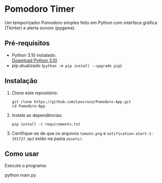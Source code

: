 # Pomodoro Timer

Um temporizador Pomodoro simples feito em Python com interface gráfica (Tkinter) e alerta sonoro (pygame).

## Pré-requisitos

- Python 3.10 instalado.  
  [Download Python 3.10](https://www.python.org/downloads/release/python-3100/)
- pip atualizado (`python -m pip install --upgrade pip`)

## Instalação

1. Clone este repositório:
    ```
    git clone https://github.com/Leocroce/Pomodoro-App.git
    cd Pomodoro-App
    ```

2. Instale as dependências:
    ```
    pip install -r requirements.txt
    ```

3. Certifique-se de que os arquivos `tomato.png` e `notification-alert-1-331727.mp3` estão na pasta `assets/`.

## Como usar

Execute o programa:

python main.py


